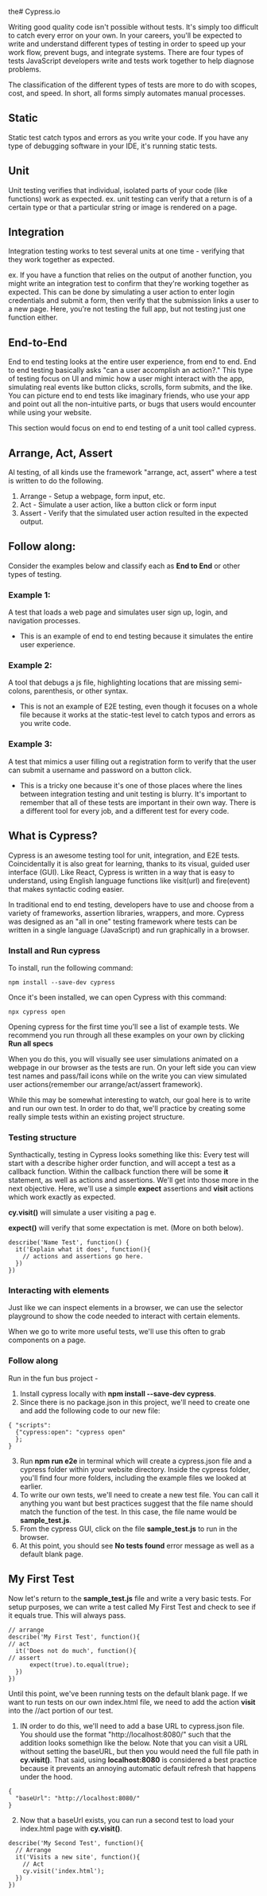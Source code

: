 the# Cypress.io

Writing good quality code isn't possible without tests. It's simply too difficult to catch every error on your own. In your careers, you'll be expected to write and understand different types of testing in order to speed up your work flow, prevent bugs, and integrate systems. There are four types of tests JavaScript developers write and tests work together to help diagnose problems.

The classification of the different types of tests are more to do with scopes, cost, and speed. In short, all forms simply automates manual processes.

## Static

Static test catch typos and errors as you write your code. If you have any type of debugging software in your IDE, it's running static tests.

## Unit

Unit testing verifies that individual, isolated parts of your code (like functions) work as expected.
ex. unit testing can verify that a return is of a certain type or that a particular string or image is rendered on a page.

## Integration

Integration testing works to test several units at one time - verifying that they work together as expected.

ex. If you have a function that relies on the output of another function, you might write an integration test to confirm that they're working together as expected. This can be done by simulating a user action to enter login credentials and submit a form, then verify that the submission links a user to a new page. Here, you're not testing the full app, but not testing just one function either.

## End-to-End

End to end testing looks at the entire user experience, from end to end. End to end testing basically asks "can a user accomplish an action?." This type of testing focus on UI and mimic how a user might interact with the app, simulating real events like button clicks, scrolls, form submits, and the like. You can picture end to end tests like imaginary friends, who use your app and point out all the non-intuitive parts, or bugs that users would encounter while using your website.

This section would focus on end to end testing of a unit tool called cypress.

## Arrange, Act, Assert

Al testing, of all kinds use the framework "arrange, act, assert" where a test is written to do the following.

1. Arrange - Setup a webpage, form input, etc.
2. Act - Simulate a user action, like a button click or form input
3. Assert - Verify that the simulated user action resulted in the expected output.

## Follow along:

Consider the examples below and classify each as **End to End** or other types of testing.

### Example 1:

A test that loads a web page and simulates user sign up, login, and navigation processes.

- This is an example of end to end testing because it simulates the entire user experience.

### Example 2:

A tool that debugs a js file, highlighting locations that are missing semi-colons, parenthesis, or other syntax.

- This is not an example of E2E testing, even though it focuses on a whole file because it works at the static-test level to catch typos and errors as you write code.

### Example 3:

A test that mimics a user filling out a registration form to verify that the user can submit a username and password on a button click.

- This is a tricky one because it's one of those places where the lines between integration testing and unit testing is blurry. It's important to remember that all of these tests are important in their own way. There is a different tool for every job, and a different test for every code.

## What is Cypress?

Cypress is an awesome testing tool for unit, integration, and E2E tests. Coincidentally it is also great for learning, thanks to its visual, guided user interface (GUI). Like React, Cypress is written in a way that is easy to understand, using English language functions like visit(url) and fire(event) that makes syntactic coding easier.

In traditional end to end testing, developers have to use and choose from a variety of frameworks, assertion libraries, wrappers, and more. Cypress was designed as an "all in one" testing framework where tests can be written in a single language (JavaScript) and run graphically in a browser.

### Install and Run cypress
To install, run the following command:
```
npm install --save-dev cypress
```

Once it's been installed, we can open Cypress with this command:

```
npx cypress open
```

Opening cypress for the first time you'll see a list of example tests. We recommend you run through all these examples on your own by clicking **Run all specs**

When you do this, you will visually see user simulations animated on a webpage in our browser as the tests are run. On your left side you can view test names and pass/fail icons while on the write you can view simulated user actions(remember our arrange/act/assert framework).

While this may be somewhat interesting to watch, our goal here is to write and run our own test. In order to do that, we'll practice by creating some really simple tests within an existing project structure.

### Testing structure

Synthactically, testing in Cypress looks something like this: Every test will start with a describe higher order function, and will accept a test as a callback function. Within the callback function there will be some **it** statement, as well as actions and assertions. We'll get into those more in the next objective. Here, we'll use a simple **expect** assertions and **visit** actions which work exactly as expected.

**cy.visit()** will simulate a user visiting a pag e.

**expect()** will verify that some expectation is met. (More on both below).

```
describe('Name Test', function() {
  it('Explain what it does', function(){
    // actions and assertions go here.
  })
})
```

### Interacting with elements

Just like we can inspect elements in a browser, we can use the selector playground to show the code needed to interact with certain elements.

When we go to write more useful tests, we'll use this often to grab components on a page.

### Follow along

Run in the fun bus project -

1. Install cypress locally with **npm install --save-dev cypress**.
2. Since there is no package.json in this project, we'll need to create one and add the following code to our new file:

```
{ "scripts":
  {"cypress:open": "cypress open"
  };
}
```

3. Run **npm run e2e** in terminal which will create a cypress.json file and a cypress folder within your website directory. Inside the cypress folder, you'll find four more folders, including the example files we looked at earlier.
4. To write our own tests, we'll need to create a new test file. You can call it anything you want but best practices suggest that the file name should match the function of the test. In this case, the file name would be **sample_test.js**.
5. From the cypress GUI, click on the file **sample_test.js** to run in the browser.
6. At this point, you should see **No tests found** error message as well as a default blank page.

## My First Test

Now let's return to the **sample_test.js** file and write a very basic tests. For setup purposes, we can write a test called My First Test and check to see if it equals true. This will always pass.

```
// arrange
describe('My First Test', function(){
// act
  it('Does not do much', function(){
// assert
      expect(true).to.equal(true);
  })
})
```

Until this point, we've been running tests on the default blank page. If we want to run tests on our own index.html file, we need to add the action **visit** into the //act portion of our test.

1. IN order to do this, we'll need to add a base URL to cypress.json file. You should use the format "http://localhost:8080/" such that the addition looks somethign like the below. Note that you can visit a URL without setting the baseURL, but then you would need the full file path in **cy.visit()**. That said, using **localhost:8080** is considered a best practice because it prevents an annoying automatic default refresh that happens under the hood.

```
{
  "baseUrl": "http://localhost:8080/"
}
```
2. Now that a baseUrl exists, you can run a second test to load your index.html page with **cy.visit()**.

```
describe('My Second Test', function(){
  // Arrange
  it('Visits a new site', function(){
    // Act
    cy.visit('index.html');
  })
})
```
